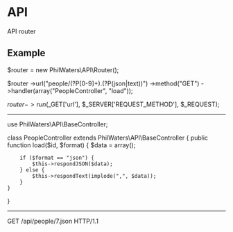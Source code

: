 # API
API router

## Example

$router = new PhilWaters\API\Router();

$router
    ->url("people/(?P<id>[0-9]+).(?P<format>(json|text))")
    ->method("GET")
    ->handler(array("PeopleController", "load"));

$router->run($_GET['url'], $_SERVER['REQUEST_METHOD'], $_REQUEST);

-------------------

use PhilWaters\API\BaseController;

class PeopleController extends PhilWaters\API\BaseController
{
    public function load($id, $format)
    {
        $data = array();

        if ($format == "json") {
            $this->respondJSON($data);
        } else {
            $this->respondText(implode(",", $data));
        }
    }
}

-------------------

GET /api/people/7.json HTTP/1.1